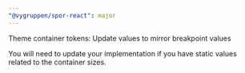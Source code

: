 ```yaml
---
"@vygruppen/spor-react": major
---
```


Theme container tokens: Update values to mirror breakpoint values

You will need to update your implementation if you have static values related to the container sizes.
